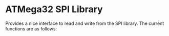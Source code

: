 # ATMega32 SPI Library

Provides a nice interface to read and write from the SPI library. The current functions are as follows:

```


```
